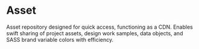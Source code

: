 # Asset
Asset repository designed for quick access, functioning as a CDN. Enables swift sharing of project assets, design work samples, data objects, and SASS brand variable colors with efficiency.